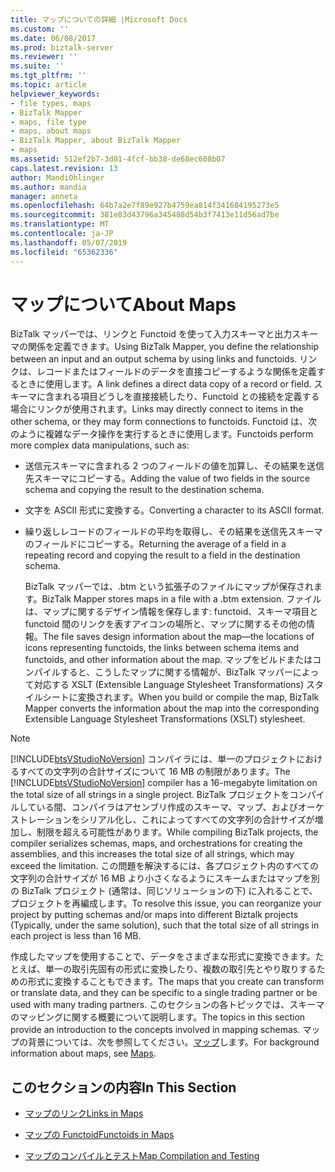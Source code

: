 ```yaml
---
title: マップについての詳細 |Microsoft Docs
ms.custom: ''
ms.date: 06/08/2017
ms.prod: biztalk-server
ms.reviewer: ''
ms.suite: ''
ms.tgt_pltfrm: ''
ms.topic: article
helpviewer_keywords:
- file types, maps
- BizTalk Mapper
- maps, file type
- maps, about maps
- BizTalk Mapper, about BizTalk Mapper
- maps
ms.assetid: 512ef2b7-3d01-4fcf-bb38-de68ec608b07
caps.latest.revision: 13
author: MandiOhlinger
ms.author: mandia
manager: anneta
ms.openlocfilehash: 64b7a2e7f89e927b4759ea814f341684195273e5
ms.sourcegitcommit: 381e83d43796a345488d54b3f7413e11d56ad7be
ms.translationtype: MT
ms.contentlocale: ja-JP
ms.lasthandoff: 05/07/2019
ms.locfileid: "65362336"
---
```

# <a name="about-maps"></a><span data-ttu-id="668e4-102">マップについて</span><span class="sxs-lookup"><span data-stu-id="668e4-102">About Maps</span></span>
<span data-ttu-id="668e4-103">BizTalk マッパーでは、リンクと Functoid を使って入力スキーマと出力スキーマの関係を定義できます。</span><span class="sxs-lookup"><span data-stu-id="668e4-103">Using BizTalk Mapper, you define the relationship between an input and an output schema by using links and functoids.</span></span> <span data-ttu-id="668e4-104">リンクは、レコードまたはフィールドのデータを直接コピーするような関係を定義するときに使用します。</span><span class="sxs-lookup"><span data-stu-id="668e4-104">A link defines a direct data copy of a record or field.</span></span> <span data-ttu-id="668e4-105">スキーマに含まれる項目どうしを直接接続したり、Functoid との接続を定義する場合にリンクが使用されます。</span><span class="sxs-lookup"><span data-stu-id="668e4-105">Links may directly connect to items in the other schema, or they may form connections to functoids.</span></span> <span data-ttu-id="668e4-106">Functoid は、次のように複雑なデータ操作を実行するときに使用します。</span><span class="sxs-lookup"><span data-stu-id="668e4-106">Functoids perform more complex data manipulations, such as:</span></span>  
  
- <span data-ttu-id="668e4-107">送信元スキーマに含まれる 2 つのフィールドの値を加算し、その結果を送信先スキーマにコピーする。</span><span class="sxs-lookup"><span data-stu-id="668e4-107">Adding the value of two fields in the source schema and copying the result to the destination schema.</span></span>  
  
- <span data-ttu-id="668e4-108">文字を ASCII 形式に変換する。</span><span class="sxs-lookup"><span data-stu-id="668e4-108">Converting a character to its ASCII format.</span></span>  
  
- <span data-ttu-id="668e4-109">繰り返しレコードのフィールドの平均を取得し、その結果を送信先スキーマのフィールドにコピーする。</span><span class="sxs-lookup"><span data-stu-id="668e4-109">Returning the average of a field in a repeating record and copying the result to a field in the destination schema.</span></span>  
  
  <span data-ttu-id="668e4-110">BizTalk マッパーでは、.btm という拡張子のファイルにマップが保存されます。</span><span class="sxs-lookup"><span data-stu-id="668e4-110">BizTalk Mapper stores maps in a file with a .btm extension.</span></span> <span data-ttu-id="668e4-111">ファイルは、マップに関するデザイン情報を保存します: functoid、スキーマ項目と functoid 間のリンクを表すアイコンの場所と、マップに関するその他の情報。</span><span class="sxs-lookup"><span data-stu-id="668e4-111">The file saves design information about the map—the locations of icons representing functoids, the links between schema items and functoids, and other information about the map.</span></span> <span data-ttu-id="668e4-112">マップをビルドまたはコンパイルすると、こうしたマップに関する情報が、BizTalk マッパーによって対応する XSLT (Extensible Language Stylesheet Transformations) スタイルシートに変換されます。</span><span class="sxs-lookup"><span data-stu-id="668e4-112">When you build or compile the map, BizTalk Mapper converts the information about the map into the corresponding Extensible Language Stylesheet Transformations (XSLT) stylesheet.</span></span>  
  
> [!NOTE]
>  <span data-ttu-id="668e4-113">[!INCLUDE[btsVStudioNoVersion](../includes/btsvstudionoversion-md.md)] コンパイラには、単一のプロジェクトにおけるすべての文字列の合計サイズについて 16 MB の制限があります。</span><span class="sxs-lookup"><span data-stu-id="668e4-113">The [!INCLUDE[btsVStudioNoVersion](../includes/btsvstudionoversion-md.md)] compiler has a 16-megabyte limitation on the total size of all strings in a single project.</span></span> <span data-ttu-id="668e4-114">BizTalk プロジェクトをコンパイルしている間、コンパイラはアセンブリ作成のスキーマ、マップ、およびオーケストレーションをシリアル化し、これによってすべての文字列の合計サイズが増加し、制限を超える可能性があります。</span><span class="sxs-lookup"><span data-stu-id="668e4-114">While compiling BizTalk projects, the compiler serializes schemas, maps, and orchestrations for creating the assemblies, and this increases the total size of all strings, which may exceed the limitation.</span></span> <span data-ttu-id="668e4-115">この問題を解決するには、各プロジェクト内のすべての文字列の合計サイズが 16 MB より小さくなるようにスキームまたはマップを別の BizTalk プロジェクト (通常は、同じソリューションの下) に入れることで、プロジェクトを再編成します。</span><span class="sxs-lookup"><span data-stu-id="668e4-115">To resolve this issue, you can reorganize your project by putting schemas and/or maps into different Biztalk projects (Typically, under the same solution), such that  the total size of all strings in each project is less than 16 MB.</span></span>  
  
 <span data-ttu-id="668e4-116">作成したマップを使用することで、データをさまざまな形式に変換できます。たとえば、単一の取引先固有の形式に変換したり、複数の取引先とやり取りするための形式に変換することもできます。</span><span class="sxs-lookup"><span data-stu-id="668e4-116">The maps that you create can transform or translate data, and they can be specific to a single trading partner or be used with many trading partners.</span></span> <span data-ttu-id="668e4-117">このセクションの各トピックでは、スキーマのマッピングに関する概要について説明します。</span><span class="sxs-lookup"><span data-stu-id="668e4-117">The topics in this section provide an introduction to the concepts involved in mapping schemas.</span></span> <span data-ttu-id="668e4-118">マップの背景については、次を参照してください。[マップ](../core/maps.md)します。</span><span class="sxs-lookup"><span data-stu-id="668e4-118">For background information about maps, see [Maps](../core/maps.md).</span></span>  
  
## <a name="in-this-section"></a><span data-ttu-id="668e4-119">このセクションの内容</span><span class="sxs-lookup"><span data-stu-id="668e4-119">In This Section</span></span>  
  
-   [<span data-ttu-id="668e4-120">マップのリンク</span><span class="sxs-lookup"><span data-stu-id="668e4-120">Links in Maps</span></span>](../core/links-in-maps.md)  
  
-   [<span data-ttu-id="668e4-121">マップの Functoid</span><span class="sxs-lookup"><span data-stu-id="668e4-121">Functoids in Maps</span></span>](../core/functoids-in-maps.md)  
  
-   [<span data-ttu-id="668e4-122">マップのコンパイルとテスト</span><span class="sxs-lookup"><span data-stu-id="668e4-122">Map Compilation and Testing</span></span>](../core/map-compilation-and-testing.md)
